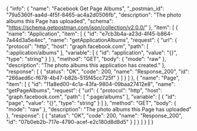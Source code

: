 {
  "info": {
    "name": "Facebook Get Page Albums",
    "_postman_id": "79a5360f-aa4d-4f5f-8465-ac4a2d0506fb",
    "description": "The photo albums this Page has uploaded",
    "schema": "https://schema.getpostman.com/json/collection/v2.0.0/"
  },
  "item": [
    {
      "name": "Application",
      "item": [
        {
          "id": "e7cb3b4a-a23d-4f45-b864-7a44d3a5e4ec",
          "name": "getApplicationAlbums",
          "request": {
            "url": {
              "protocol": "http",
              "host": "graph.facebook.com",
              "path": [
                ":application/albums"
              ],
              "variable": [
                {
                  "id": "application",
                  "value": "{}",
                  "type": "string"
                }
              ]
            },
            "method": "GET",
            "body": {
              "mode": "raw"
            },
            "description": "The photo albums this application has created."
          },
          "response": [
            {
              "status": "OK",
              "code": 200,
              "name": "Response_200",
              "id": "266aed6c-f678-4b47-b82b-515f45cc725f"
            }
          ]
        }
      ]
    },
    {
      "name": "Page",
      "item": [
        {
          "id": "11a8ed00-4c1a-43fa-9804-09baa27412e8",
          "name": "getPageAlbums",
          "request": {
            "url": {
              "protocol": "http",
              "host": "graph.facebook.com",
              "path": [
                ":page/albums"
              ],
              "variable": [
                {
                  "id": "page",
                  "value": "{}",
                  "type": "string"
                }
              ]
            },
            "method": "GET",
            "body": {
              "mode": "raw"
            },
            "description": "The photo albums this Page has uploaded"
          },
          "response": [
            {
              "status": "OK",
              "code": 200,
              "name": "Response_200",
              "id": "07b0eb2b-717e-4790-acef-e2c180d8d8d5"
            }
          ]
        }
      ]
    }
  ]
}